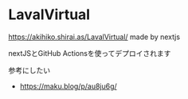 # LavalVirtual
https://akihiko.shirai.as/LavalVirtual/ made by nextjs


nextJSとGitHub Actionsを使ってデプロイされます


参考にしたい
- https://maku.blog/p/au8ju6g/

